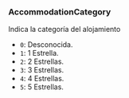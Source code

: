 ### AccommodationCategory
Indica la categoría del alojamiento

- ``0``: Desconocida.
- ``1``: 1 Estrella.
- ``2``: 2 Estrellas.
- ``3``: 3 Estrellas.
- ``4``: 4 Estrellas.
- ``5``: 5 Estrellas.